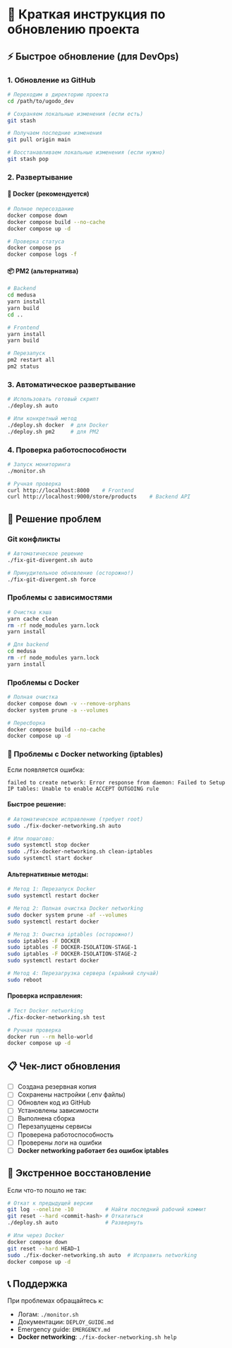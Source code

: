 # 🚀 Краткая инструкция по обновлению проекта

## ⚡ Быстрое обновление (для DevOps)

### 1. Обновление из GitHub
```bash
# Переходим в директорию проекта
cd /path/to/ugodo_dev

# Сохраняем локальные изменения (если есть)
git stash

# Получаем последние изменения
git pull origin main

# Восстанавливаем локальные изменения (если нужно)
git stash pop
```

### 2. Развертывание

#### 🐳 Docker (рекомендуется)
```bash
# Полное пересоздание
docker compose down
docker compose build --no-cache
docker compose up -d

# Проверка статуса
docker compose ps
docker compose logs -f
```

#### 📦 PM2 (альтернатива)
```bash
# Backend
cd medusa
yarn install
yarn build
cd ..

# Frontend
yarn install
yarn build

# Перезапуск
pm2 restart all
pm2 status
```

### 3. Автоматическое развертывание
```bash
# Использовать готовый скрипт
./deploy.sh auto

# Или конкретный метод
./deploy.sh docker  # для Docker
./deploy.sh pm2     # для PM2
```

### 4. Проверка работоспособности
```bash
# Запуск мониторинга
./monitor.sh

# Ручная проверка
curl http://localhost:8000    # Frontend
curl http://localhost:9000/store/products    # Backend API
```

## 🔧 Решение проблем

### Git конфликты
```bash
# Автоматическое решение
./fix-git-divergent.sh auto

# Принудительное обновление (осторожно!)
./fix-git-divergent.sh force
```

### Проблемы с зависимостями
```bash
# Очистка кэша
yarn cache clean
rm -rf node_modules yarn.lock
yarn install

# Для backend
cd medusa
rm -rf node_modules yarn.lock
yarn install
```

### Проблемы с Docker
```bash
# Полная очистка
docker compose down -v --remove-orphans
docker system prune -a --volumes

# Пересборка
docker compose build --no-cache
docker compose up -d
```

### 🚨 Проблемы с Docker networking (iptables)

Если появляется ошибка:
```
failed to create network: Error response from daemon: Failed to Setup IP tables: Unable to enable ACCEPT OUTGOING rule
```

#### Быстрое решение:
```bash
# Автоматическое исправление (требует root)
sudo ./fix-docker-networking.sh auto

# Или пошагово:
sudo systemctl stop docker
sudo ./fix-docker-networking.sh clean-iptables
sudo systemctl start docker
```

#### Альтернативные методы:
```bash
# Метод 1: Перезапуск Docker
sudo systemctl restart docker

# Метод 2: Полная очистка Docker networking
sudo docker system prune -af --volumes
sudo systemctl restart docker

# Метод 3: Очистка iptables (осторожно!)
sudo iptables -F DOCKER
sudo iptables -F DOCKER-ISOLATION-STAGE-1
sudo iptables -F DOCKER-ISOLATION-STAGE-2
sudo systemctl restart docker

# Метод 4: Перезагрузка сервера (крайний случай)
sudo reboot
```

#### Проверка исправления:
```bash
# Тест Docker networking
./fix-docker-networking.sh test

# Ручная проверка
docker run --rm hello-world
docker compose up -d
```

## 📋 Чек-лист обновления

- [ ] Создана резервная копия
- [ ] Сохранены настройки (.env файлы)
- [ ] Обновлен код из GitHub
- [ ] Установлены зависимости
- [ ] Выполнена сборка
- [ ] Перезапущены сервисы
- [ ] Проверена работоспособность
- [ ] Проверены логи на ошибки
- [ ] **Docker networking работает без ошибок iptables**

## 🚨 Экстренное восстановление

Если что-то пошло не так:

```bash
# Откат к предыдущей версии
git log --oneline -10          # Найти последний рабочий коммит
git reset --hard <commit-hash> # Откатиться
./deploy.sh auto               # Развернуть

# Или через Docker
docker compose down
git reset --hard HEAD~1
sudo ./fix-docker-networking.sh auto  # Исправить networking
docker compose up -d
```

## 📞 Поддержка

При проблемах обращайтесь к:
- Логам: `./monitor.sh`
- Документации: `DEPLOY_GUIDE.md`
- Emergency guide: `EMERGENCY.md`
- **Docker networking**: `./fix-docker-networking.sh help` 